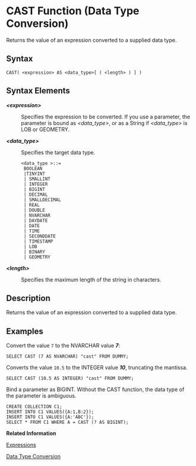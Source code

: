 <!-- loio20db6dd475191014aa7b978452f92bbd -->

# CAST Function \(Data Type Conversion\)

Returns the value of an expression converted to a supplied data type.



<a name="loio20db6dd475191014aa7b978452f92bbd__sql_function_cast_1sql_function_cast_syntax"/>

## Syntax

```
CAST( <expression> AS <data_type>[ ( <length> ) ] )
```



<a name="loio20db6dd475191014aa7b978452f92bbd__sql_function_cast_1sql_function_cast_syntax_elements"/>

## Syntax Elements


<dl>
<dt><b>

*<expression\>*

</b></dt>
<dd>

Specifies the expression to be converted. If you use a parameter, the parameter is bound as *<data\_type\>*, or as a String if *<data\_type\>* is LOB or GEOMETRY.



</dd><dt><b>

*<data\_type\>*

</b></dt>
<dd>

Specifies the target data type.

```
<data_type >::= 
 BOOLEAN
 |TINYINT 
 | SMALLINT 
 | INTEGER 
 | BIGINT 
 | DECIMAL 
 | SMALLDECIMAL 
 | REAL 
 | DOUBLE
 | NVARCHAR 
 | DAYDATE 
 | DATE 
 | TIME 
 | SECONDDATE 
 | TIMESTAMP
 | LOB
 | BINARY
 | GEOMETRY
```



</dd><dt><b>

*<length\>*

</b></dt>
<dd>

Specifies the maximum length of the string in characters.



</dd>
</dl>



<a name="loio20db6dd475191014aa7b978452f92bbd__sql_function_cast_1sql_function_cast_description"/>

## Description

Returns the value of an expression converted to a supplied data type.



<a name="loio20db6dd475191014aa7b978452f92bbd__sql_function_cast_1sql_function_cast_examples"/>

## Examples

Convert the value `7` to the NVARCHAR value ***7***:

```
SELECT CAST (7 AS NVARCHAR) "cast" FROM DUMMY;
```

Converts the value `10.5` to the INTEGER value ***10***, truncating the mantissa.

```
SELECT CAST (10.5 AS INTEGER) "cast" FROM DUMMY;
```

Bind a parameter as BIGINT. Without the CAST function, the data type of the parameter is ambiguous.

```
CREATE COLLECTION C1;
INSERT INTO C1 VALUES({A:1,B:2});
INSERT INTO C1 VALUES({A:'ABC'});
SELECT * FROM C1 WHERE A = CAST (? AS BIGINT);
```

**Related Information**  


[Expressions](../expressions-20a4389.md "An expression is a clause that can be evaluated to return values.")

[Data Type Conversion](../data-type-conversion-46ff965.md "Both implicit and explicit data type conversions are allowed in the SAP HANA database.")

